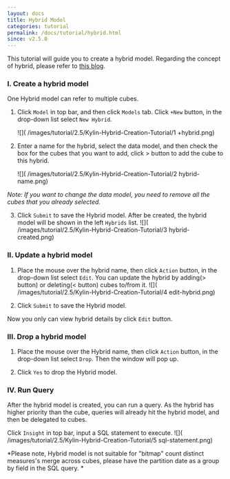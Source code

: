 ```yaml
---
layout: docs
title: Hybrid Model
categories: tutorial
permalink: /docs/tutorial/hybrid.html
since: v2.5.0
---
```


This tutorial will guide you to create a hybrid model. Regarding the concept of hybrid, please refer to [this blog](http://kylin.apache.org/blog/2015/09/25/hybrid-model/).

### I. Create a hybrid model
One Hybrid model can refer to multiple cubes.

1. Click `Model` in top bar, and then click `Models` tab. Click `+New` button, in the drop-down list select `New Hybrid`.

    ![]( /images/tutorial/2.5/Kylin-Hybrid-Creation-Tutorial/1 +hybrid.png)

2. Enter a name for the hybrid, select the data model, and then check the box for the cubes that you want to add, click > button to add the cube to this hybrid.

    ![]( /images/tutorial/2.5/Kylin-Hybrid-Creation-Tutorial/2 hybrid-name.png)
    
*Note: If you want to change the data model, you need to remove all the cubes that you already selected.* 

3. Click `Submit` to save the Hybrid model. After be created, the hybrid model will be shown in the left `Hybrids` list.
    ![]( /images/tutorial/2.5/Kylin-Hybrid-Creation-Tutorial/3 hybrid-created.png)

### II. Update a hybrid model
1. Place the mouse over the hybrid name, then click `Action` button, in the drop-down list select `Edit`. You can update the hybrid by adding(> button) or deleting(< button) cubes to/from it. 
    ![]( /images/tutorial/2.5/Kylin-Hybrid-Creation-Tutorial/4 edit-hybrid.png)

2. Click `Submit` to save the Hybrid model. 

Now you only can view hybrid details by click `Edit` button.

### III. Drop a hybrid model
1. Place the mouse over the Hybrid name, then click `Action` button, in the drop-down list select `Drop`. Then the window will pop up. 

2. Click `Yes` to drop the Hybrid model. 

### IV. Run Query
After the hybrid model is created, you can run a query. As the hybrid has higher priority than the cube, queries will already hit the hybrid model, and then be delegated to cubes. 

Click `Insight` in top bar, input a SQL statement to execute.
    ![]( /images/tutorial/2.5/Kylin-Hybrid-Creation-Tutorial/5 sql-statement.png)

*Please note, Hybrid model is not suitable for "bitmap" count distinct measures's merge across cubes, please have the partition date as a group by field in the SQL query. *
